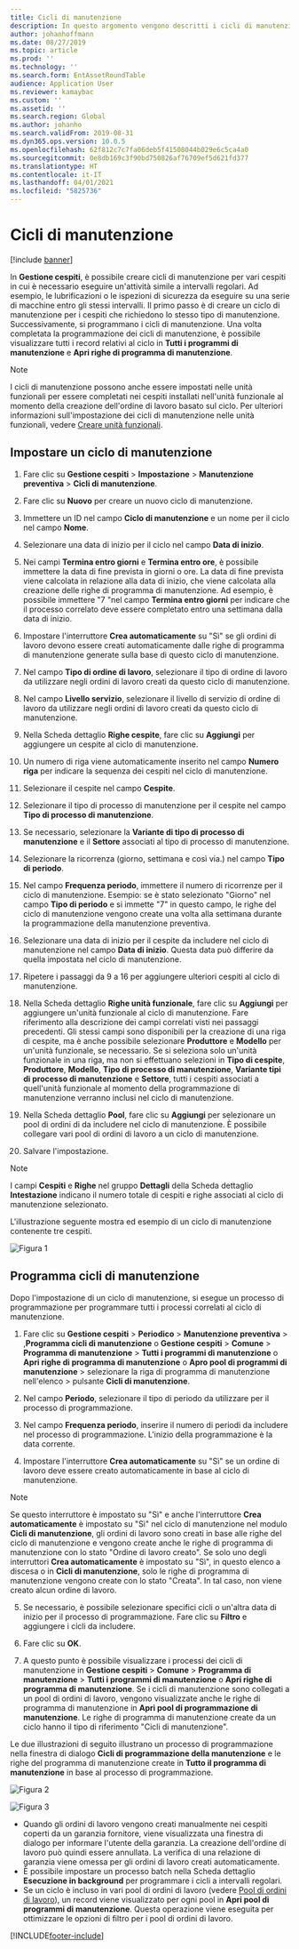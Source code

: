 ```yaml
---
title: Cicli di manutenzione
description: In questo argomento vengono descritti i cicli di manutenzione in Gestione cespiti.
author: johanhoffmann
ms.date: 08/27/2019
ms.topic: article
ms.prod: ''
ms.technology: ''
ms.search.form: EntAssetRoundTable
audience: Application User
ms.reviewer: kamaybac
ms.custom: ''
ms.assetid: ''
ms.search.region: Global
ms.author: johanho
ms.search.validFrom: 2019-08-31
ms.dyn365.ops.version: 10.0.5
ms.openlocfilehash: 62f812c7c7fa06deb5f41508044b029e6c5ca4a0
ms.sourcegitcommit: 0e8db169c3f90bd750826af76709ef5d621fd377
ms.translationtype: HT
ms.contentlocale: it-IT
ms.lasthandoff: 04/01/2021
ms.locfileid: "5825736"
---
```

# <a name="maintenance-rounds"></a>Cicli di manutenzione

[!include [banner](../../includes/banner.md)]

 

In **Gestione cespiti**, è possibile creare cicli di manutenzione per vari cespiti in cui è necessario eseguire un'attività simile a intervalli regolari. Ad esempio, le lubrificazioni o le ispezioni di sicurezza da eseguire su una serie di macchine entro gli stessi intervalli. Il primo passo è di creare un ciclo di manutenzione per i cespiti che richiedono lo stesso tipo di manutenzione. Successivamente, si programmano i cicli di manutenzione. Una volta completata la programmazione dei cicli di manutenzione, è possibile visualizzare tutti i record relativi al ciclo in **Tutti i programmi di manutenzione** e **Apri righe di programma di manutenzione**.

>[!NOTE]
>I cicli di manutenzione possono anche essere impostati nelle unità funzionali per essere completati nei cespiti installati nell'unità funzionale al momento della creazione dell'ordine di lavoro basato sul ciclo. Per ulteriori informazioni sull'impostazione dei cicli di manutenzione nelle unità funzionali, vedere [Creare unità funzionali](../functional-locations/create-functional-locations.md).

## <a name="set-up-a-maintenance-round"></a>Impostare un ciclo di manutenzione

1. Fare clic su **Gestione cespiti** > **Impostazione** > **Manutenzione preventiva** > **Cicli di manutenzione**.

2. Fare clic su **Nuovo** per creare un nuovo ciclo di manutenzione.

3. Immettere un ID nel campo **Ciclo di manutenzione** e un nome per il ciclo nel campo **Nome**.

4. Selezionare una data di inizio per il ciclo nel campo **Data di inizio**.

5. Nei campi **Termina entro giorni** e **Termina entro ore**, è possibile immettere la data di fine prevista in giorni o ore. La data di fine prevista viene calcolata in relazione alla data di inizio, che viene calcolata alla creazione delle righe di programma di manutenzione. Ad esempio, è possibile immettere "7 "nel campo **Termina entro giorni** per indicare che il processo correlato deve essere completato entro una settimana dalla data di inizio.

6. Impostare l'interruttore **Crea automaticamente** su "Sì" se gli ordini di lavoro devono essere creati automaticamente dalle righe di programma di manutenzione generate sulla base di questo ciclo di manutenzione.

7. Nel campo **Tipo di ordine di lavoro**, selezionare il tipo di ordine di lavoro da utilizzare negli ordini di lavoro creati da questo ciclo di manutenzione.

8. Nel campo **Livello servizio**, selezionare il livello di servizio di ordine di lavoro da utilizzare negli ordini di lavoro creati da questo ciclo di manutenzione.

9. Nella Scheda dettaglio **Righe cespite**, fare clic su **Aggiungi** per aggiungere un cespite al ciclo di manutenzione.

10. Un numero di riga viene automaticamente inserito nel campo **Numero riga** per indicare la sequenza dei cespiti nel ciclo di manutenzione.

11. Selezionare il cespite nel campo **Cespite**.

12. Selezionare il tipo di processo di manutenzione per il cespite nel campo **Tipo di processo di manutenzione**.

13. Se necessario, selezionare la **Variante di tipo di processo di manutenzione** e il **Settore** associati al tipo di processo di manutenzione.

14. Selezionare la ricorrenza (giorno, settimana e così via.) nel campo **Tipo di periodo**.

15. Nel campo **Frequenza periodo**, immettere il numero di ricorrenze per il ciclo di manutenzione. Esempio: se è stato selezionato "Giorno" nel campo **Tipo di periodo** e si immette "7" in questo campo, le righe del ciclo di manutenzione vengono create una volta alla settimana durante la programmazione della manutenzione preventiva.

16. Selezionare una data di inizio per il cespite da includere nel ciclo di manutenzione nel campo **Data di inizio**. Questa data può differire da quella impostata nel ciclo di manutenzione.

17. Ripetere i passaggi da 9 a 16 per aggiungere ulteriori cespiti al ciclo di manutenzione.

18. Nella Scheda dettaglio **Righe unità funzionale**, fare clic su **Aggiungi** per aggiungere un'unità funzionale al ciclo di manutenzione. Fare riferimento alla descrizione dei campi correlati visti nei passaggi precedenti. Gli stessi campi sono disponibili per la creazione di una riga di cespite, ma è anche possibile selezionare **Produttore** e **Modello** per un'unità funzionale, se necessario. Se si seleziona solo un'unità funzionale in una riga, ma non si effettuano selezioni in **Tipo di cespite**, **Produttore**, **Modello**, **Tipo di processo di manutenzione**, **Variante tipi di processo di manutenzione** e **Settore**, tutti i cespiti associati a quell'unità funzionale al momento della programmazione di manutenzione verranno inclusi nel ciclo di manutenzione.

19. Nella Scheda dettaglio **Pool**, fare clic su **Aggiungi** per selezionare un pool di ordini di da includere nel ciclo di manutenzione. È possibile collegare vari pool di ordini di lavoro a un ciclo di manutenzione.

20. Salvare l'impostazione.

>[!NOTE]
>I campi **Cespiti** e **Righe** nel gruppo **Dettagli** della Scheda dettaglio **Intestazione** indicano il numero totale di cespiti e righe associati al ciclo di manutenzione selezionato.

L'illustrazione seguente mostra ed esempio di un ciclo di manutenzione contenente tre cespiti.

![Figura 1](media/13-preventive-maintenance.png)


## <a name="schedule-maintenance-rounds"></a>Programma cicli di manutenzione

Dopo l'impostazione di un ciclo di manutenzione, si esegue un processo di programmazione per programmare tutti i processi correlati al ciclo di manutenzione.

1. Fare clic su **Gestione cespiti** > **Periodico** > **Manutenzione preventiva** > ,**Programma cicli di manutenzione** o **Gestione cespiti** > **Comune** > **Programma di manutenzione** > **Tutti i programmi di manutenzione** o **Apri righe di programma di manutenzione** o **Apro pool di programmi di manutenzione** > selezionare la riga di programma di manutenzione nell'elenco > pulsante **Cicli di manutenzione**.

2. Nel campo **Periodo**, selezionare il tipo di periodo da utilizzare per il processo di programmazione.

3. Nel campo **Frequenza periodo**, inserire il numero di periodi da includere nel processo di programmazione. L'inizio della programmazione è la data corrente.

4. Impostare l'interruttore **Crea automaticamente** su "Sì" se un ordine di lavoro deve essere creato automaticamente in base al ciclo di manutenzione.

>[!NOTE]
>Se questo interruttore è impostato su "Sì" e anche l'interruttore **Crea automaticamente** è impostato su "Sì" nel ciclo di manutenzione nel modulo **Cicli di manutenzione**, gli ordini di lavoro sono creati in base alle righe del ciclo di manutenzione e vengono create anche le righe di programma di manutenzione con lo stato "Ordine di lavoro creato". Se solo uno degli interruttori **Crea automaticamente** è impostato su "Sì", in questo elenco a discesa o in **Cicli di manutenzione**, solo le righe di programma di manutenzione vengono create con lo stato "Creata". In tal caso, non viene creato alcun ordine di lavoro.

5. Se necessario, è possibile selezionare specifici cicli o un'altra data di inizio per il processo di programmazione. Fare clic su **Filtro** e aggiungere i cicli da includere.

6. Fare clic su **OK**.

7. A questo punto è possibile visualizzare i processi dei cicli di manutenzione in **Gestione cespiti** > **Comune** > **Programma di manutenzione** > **Tutti i programmi di manutenzione** o **Apri righe di programma di manutenzione**. Se i cicli di manutenzione sono collegati a un pool di ordini di lavoro, vengono visualizzate anche le righe di programma di manutenzione in **Apri pool di programmazione di manutenzione**. Le righe di programma di manutenzione create da un ciclo hanno il tipo di riferimento "Cicli di manutenzione".

Le due illustrazioni di seguito illustrano un processo di programmazione nella finestra di dialogo **Cicli di programmazione della manutenzione** e le righe del programma di manutenzione create in **Tutto il programma di manutenzione** in base al processo di programmazione.

![Figura 2](media/14-preventive-maintenance.png)

![Figura 3](media/15-preventive-maintenance.png)

- Quando gli ordini di lavoro vengono creati manualmente nei cespiti coperti da un garanzia fornitore, viene visualizzata una finestra di dialogo per informare l'utente della garanzia. La creazione dell'ordine di lavoro può quindi essere annullata. La verifica di una relazione di garanzia viene omessa per gli ordini di lavoro creati automaticamente.  
- È possibile impostare un processo batch nella Scheda dettaglio **Esecuzione in background** per programmare i cicli a intervalli regolari.  
- Se un ciclo è incluso in vari pool di ordini di lavoro (vedere [Pool di ordini di lavoro](../work-orders/work-order-pools.md)), un record viene visualizzato per ogni pool in **Apri pool di programmi di manutenzione**. Questa operazione viene eseguita per ottimizzare le opzioni di filtro per i pool di ordini di lavoro.



[!INCLUDE[footer-include](../../../includes/footer-banner.md)]